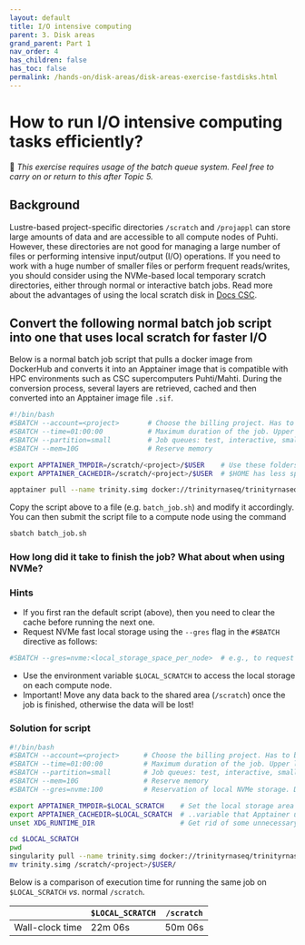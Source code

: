 ```yaml
---
layout: default
title: I/O intensive computing
parent: 3. Disk areas
grand_parent: Part 1
nav_order: 4
has_children: false
has_toc: false
permalink: /hands-on/disk-areas/disk-areas-exercise-fastdisks.html
---
```


# How to run I/O intensive computing tasks efficiently?

💬 _This exercise requires usage of the batch queue system. Feel free to carry on or return to this after Topic 5._

## Background

Lustre-based project-specific directories `/scratch` and `/projappl` can store large amounts of data and are accessible to all compute nodes of Puhti. However, these directories are not good for managing a large number of files or performing intensive input/output (I/O) operations. If you need to work with a huge number of smaller files or perform frequent reads/writes, you should consider using the NVMe-based local temporary scratch directories, either through normal or interactive batch jobs. Read more about the advantages of using the local scratch disk in [Docs CSC](https://docs.csc.fi/support/faq/local_scratch_for_data_processing/).

## Convert the following normal batch job script into one that uses local scratch for faster I/O

Below is a normal batch job script that pulls a docker image from DockerHub and converts it into an Apptainer image that is compatible with HPC environments such as CSC supercomputers Puhti/Mahti. During the conversion process, several layers are retrieved, cached and then converted into an Apptainer image file `.sif`.

```bash
#!/bin/bash
#SBATCH --account=<project>       # Choose the billing project. Has to be defined!
#SBATCH --time=01:00:00           # Maximum duration of the job. Upper limit depends on the partition. 
#SBATCH --partition=small         # Job queues: test, interactive, small, large, longrun, hugemem, hugemem_longrun
#SBATCH --mem=10G                 # Reserve memory

export APPTAINER_TMPDIR=/scratch/<project>/$USER    # Use these folders instead of the default $HOME
export APPTAINER_CACHEDIR=/scratch/<project>/$USER  # $HOME has less space and you hate cleaning, don't you?

apptainer pull --name trinity.simg docker://trinityrnaseq/trinityrnaseq
```

Copy the script above to a file (e.g. `batch_job.sh`) and modify it accordingly. You can then submit the script file to a compute node using the command

```bash
sbatch batch_job.sh
```

### How long did it take to finish the job? What about when using NVMe?

### Hints

- If you first ran the default script (above), then you need to clear the cache before running the next one.
- Request NVMe fast local storage using the `--gres` flag in the `#SBATCH` directive as follows:

```bash
#SBATCH --gres=nvme:<local_storage_space_per_node>  # e.g., to request 200 GB of fast disk space, use --gres=nvme:200 
```

- Use the environment variable `$LOCAL_SCRATCH` to access the local storage on each compute node.
- Important! Move any data back to the shared area (`/scratch`) once the job is finished, otherwise the data will be lost!

### Solution for script

```bash
#!/bin/bash
#SBATCH --account=<project>      # Choose the billing project. Has to be defined!
#SBATCH --time=01:00:00          # Maximum duration of the job. Upper limit depends on the partition. 
#SBATCH --partition=small        # Job queues: test, interactive, small, large, longrun, hugemem, hugemem_longrun
#SBATCH --mem=10G                # Reserve memory
#SBATCH --gres=nvme:100          # Reservation of local NVMe storage. Default unit: GB

export APPTAINER_TMPDIR=$LOCAL_SCRATCH    # Set the local storage area to the environment.. 
export APPTAINER_CACHEDIR=$LOCAL_SCRATCH  # ..variable that Apptainer understands.
unset XDG_RUNTIME_DIR                     # Get rid of some unnecessary warnings in output

cd $LOCAL_SCRATCH
pwd
singularity pull --name trinity.simg docker://trinityrnaseq/trinityrnaseq
mv trinity.simg /scratch/<project>/$USER/                                                            
```

Below is a comparison of execution time for running the same job on `$LOCAL_SCRATCH` _vs_. normal `/scratch`.  

|                 | `$LOCAL_SCRATCH` | `/scratch` |
|-----------------|------------------|------------|
| Wall-clock time | 22m 06s          | 50m 06s    |
